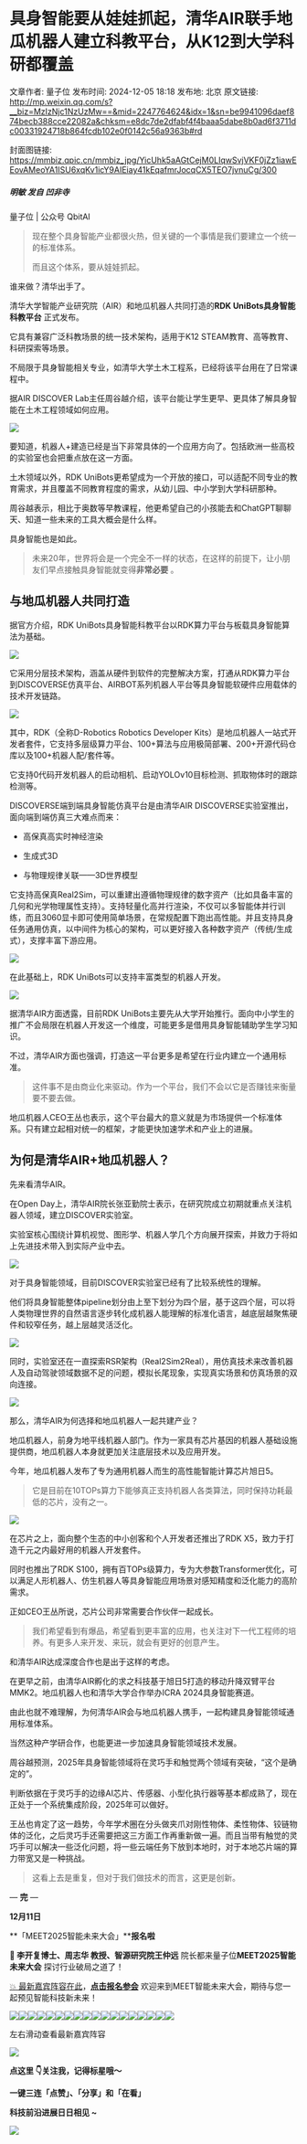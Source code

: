 # 具身智能要从娃娃抓起，清华AIR联手地瓜机器人建立科教平台，从K12到大学科研都覆盖

文章作者: 量子位
发布时间: 2024-12-05 18:18
发布地: 北京
原文链接: http://mp.weixin.qq.com/s?__biz=MzIzNjc1NzUzMw==&mid=2247764624&idx=1&sn=be9941096daef874becb388cce22082a&chksm=e8dc7de2dfabf4f4baaa5dabe8b0ad6f3711dc00331924718b864fcdb102e0f0142c56a9363b#rd

封面图链接: https://mmbiz.qpic.cn/mmbiz_jpg/YicUhk5aAGtCejM0LIqwSvjVKF0jZz1iawEEovAMeoYA1ISU6xqKv1icY9AIEiay41kEqafmrJocqCX5TEO7jvnuCg/300

##### 明敏 发自 凹非寺  
量子位 | 公众号 QbitAI

> 现在整个具身智能产业都很火热，但关键的一个事情是我们要建立一个统一的标准体系。
>
> 而且这个体系，要从娃娃抓起。

谁来做？清华出手了。

清华大学智能产业研究院（AIR）和地瓜机器人共同打造的**RDK UniBots具身智能科教平台** 正式发布。

它具有兼容广泛科教场景的统一技术架构，适用于K12 STEAM教育、高等教育、科研探索等场景。

不局限于具身智能相关专业，如清华大学土木工程系，已经将该平台用在了日常课程中。

据AIR DISCOVER Lab主任周谷越介绍，该平台能让学生更早、更具体了解具身智能在土木工程领域如何应用。

![](https://mmbiz.qpic.cn/mmbiz_png/YicUhk5aAGtCwjiccIuPiaC4gM5PjbMoWzDr5QUXKAZCPDH5lWG1xHpNIIx9a6mmFqhuFn1rggP1aKDeknEbOLVrQ/640?wx_fmt=png&from=appmsg)

要知道，机器人+建造已经是当下非常具体的一个应用方向了。包括欧洲一些高校的实验室也会把重点放在这一方面。

土木领域以外，RDK UniBots更希望成为一个开放的接口，可以适配不同专业的教育需求，并且覆盖不同教育程度的需求，从幼儿园、中小学到大学科研那种。

周谷越表示，相比于奥数等早教课程，他更希望自己的小孩能去和ChatGPT聊聊天、知道一些未来的工具大概会是什么样。

具身智能也是如此。

> 未来20年，世界将会是一个完全不一样的状态，在这样的前提下，让小朋友们早点接触具身智能就变得**非常必要** 。

## 与地瓜机器人共同打造

据官方介绍，RDK UniBots具身智能科教平台以RDK算力平台与板载具身智能算法为基础。

![](https://mmbiz.qpic.cn/mmbiz_png/YicUhk5aAGtCwjiccIuPiaC4gM5PjbMoWzDEdWxWicHKOkOrhicpHGPibt6bApekEhOwCibocfw2PO9l6sgEO1ib3V2y8Q/640?wx_fmt=png&from=appmsg)

它采用分层技术架构，涵盖从硬件到软件的完整解决方案，打通从RDK算力平台到DISCOVERSE仿真平台、AIRBOT系列机器人平台等具身智能软硬件应用载体的技术开发链路。

![](https://mmbiz.qpic.cn/mmbiz_png/YicUhk5aAGtCwjiccIuPiaC4gM5PjbMoWzDbRjgsC9Yhwj8HqSdLuN74UV6IMjVaaSdVicVsReHRNJFpHstGa0k19g/640?wx_fmt=png&from=appmsg)

其中，RDK（全称D-Robotics Robotics Developer
Kits）是地瓜机器人一站式开发者套件，它支持多层级算力平台、100+算法与应用极简部署、200+开源代码仓库以及100+机器人配/套件等。

它支持0代码开发机器人的启动相机、启动YOLOv10目标检测、抓取物体时的跟踪检测等。

DISCOVERSE端到端具身智能仿真平台是由清华AIR DISCOVERSE实验室推出，面向端到端仿真三大难点而来：

  * 高保真高实时神经渲染

  * 生成式3D

  * 与物理规律关联——3D世界模型

它支持高保真Real2Sim，可以重建出遵循物理规律的数字资产（比如具备丰富的几何和光学物理属性支持）。支持轻量化高并行渲染，不仅可以多智能体并行训练，而且3060显卡即可使用简单场景，在常规配置下跑出高性能。并且支持具身任务通用仿真，以中间件为核心的架构，可以更好接入各种数字资产（传统/生成式），支撑丰富下游应用。

![](https://mmbiz.qpic.cn/mmbiz_jpg/YicUhk5aAGtCwjiccIuPiaC4gM5PjbMoWzDib7bL3rFEwJVsymaqlrOpBNgaLDZ6AO1gzpjWHyBTDOiaiazL3wlDiaMcQ/640?wx_fmt=jpeg&from=appmsg)

在此基础上，RDK UniBots可以支持丰富类型的机器人开发。

![](https://mmbiz.qpic.cn/mmbiz_png/YicUhk5aAGtCwjiccIuPiaC4gM5PjbMoWzDoSLzZ62jj9msHb0MRyCPPZWyickabjLhnQsmB0hzvyCLBFk0N8L1FTQ/640?wx_fmt=png&from=appmsg)

据清华AIR方面透露，目前RDK
UniBots主要先从大学开始推行。面向中小学生的推广不会局限在机器人开发这一个维度，可能更多是借用具身智能辅助学生学习知识。

不过，清华AIR方面也强调，打造这一平台更多是希望在行业内建立一个通用标准。

> 这件事不是由商业化来驱动。作为一个平台，我们不会以它是否赚钱来衡量要不要去做。

地瓜机器人CEO王丛也表示，这个平台最大的意义就是为市场提供一个标准体系。只有建立起相对统一的框架，才能更快加速学术和产业上的进展。

## 为何是清华AIR+地瓜机器人？

先来看清华AIR。

在Open Day上，清华AIR院长张亚勤院士表示，在研究院成立初期就重点关注机器人领域，建立DISCOVER实验室。

实验室核心围绕计算机视觉、图形学、机器人学几个方向展开探索，并致力于将如上先进技术带入到实际产业中去。

![](https://mmbiz.qpic.cn/mmbiz_gif/YicUhk5aAGtCwjiccIuPiaC4gM5PjbMoWzDkcztLnKUqzk3FUGd8muia00Ao98oia3w9Ib4ibJbTD4r6NLA56yiclesOg/640?wx_fmt=gif&from=appmsg)

对于具身智能领域，目前DISCOVER实验室已经有了比较系统性的理解。

他们将具身智能整体pipeline划分由上至下划分为四个层，基于这四个层，可以将人类物理世界的自然语言逐步转化成机器人能理解的标准化语言，越底层越聚焦硬件和较窄任务，越上层越灵活泛化。

![](https://mmbiz.qpic.cn/mmbiz_png/YicUhk5aAGtCwjiccIuPiaC4gM5PjbMoWzDjMkkJu0t4wSCHMXfJU6mc1HjHP5MwcwC3CHLCuDibicea90fQrclNXlw/640?wx_fmt=png&from=appmsg)

同时，实验室还在一直探索RSR架构（Real2Sim2Real），用仿真技术来改善机器人及自动驾驶领域数据不足的问题，模拟长尾现象，实现真实场景和仿真场景的双向连接。

![](https://mmbiz.qpic.cn/mmbiz_png/YicUhk5aAGtCwjiccIuPiaC4gM5PjbMoWzDG5naafhmoZZM4YicHhbyHd8tIo00o5k2x5JBNWRia92I0elOjvGv6cBQ/640?wx_fmt=png&from=appmsg)

那么，清华AIR为何选择和地瓜机器人一起共建产业？

地瓜机器人，前身为地平线机器人部门。作为一家具有芯片基因的机器人基础设施提供商，地瓜机器人本身就更加关注底层技术以及应用开发。

今年，地瓜机器人发布了专为通用机器人而生的高性能智能计算芯片旭日5。

> 它是目前在10TOPs算力下能够真正支持机器人各类算法，同时保持功耗最低的芯片，没有之一。

![](https://mmbiz.qpic.cn/mmbiz_png/YicUhk5aAGtCwjiccIuPiaC4gM5PjbMoWzDAjbUQt0A3SxxJJxBGtpd3BOF8BC1UibuNhtAI1hvzR3XlUjQ6U57ONg/640?wx_fmt=png&from=appmsg)

在芯片之上，面向整个生态的中小创客和个人开发者还推出了RDK X5，致力于打造千元之内最好用的机器人开发套件。

同时也推出了RDK
S100，拥有百TOPs级算力，专为大参数Transformer优化，可以满足人形机器人、仿生机器人等具身智能应用场景对感知精度和泛化能力的高阶需求。

正如CEO王丛所说，芯片公司非常需要合作伙伴一起成长。

> 我们希望看到有爆品，希望看到更丰富的应用，也关注对下一代工程师的培养。有更多人来开发、来玩，就会有更好的创意产生。

和清华AIR达成深度合作也是出于这样的考虑。

在更早之前，由清华AIR孵化的求之科技基于旭日5打造的移动升降双臂平台MMK2。地瓜机器人也和清华大学合作举办ICRA 2024具身智能赛道。

由此也就不难理解，为何清华AIR会与地瓜机器人携手，一起构建具身智能领域通用标准体系。

当然这种产学研合作，也能更进一步加速具身智能领域技术发展。

周谷越预测，2025年具身智能领域将在灵巧手和触觉两个领域有突破，“这个是确定的”。

判断依据在于灵巧手的边缘AI芯片、传感器、小型化执行器等基本都成熟了，现在正处于一个系统集成阶段，2025年可以做好。

王丛也肯定了这一趋势，今年学术圈在分头做夹爪对刚性物体、柔性物体、铰链物体的泛化，之后灵巧手还需要把这三方面工作再重新做一遍。而且当带有触觉的灵巧手可以解决一些泛化问题，将一些云端任务下放到本地时，对于本地芯片端的算力带宽又是一种挑战。

> 这看上去是重复，但对于我们做技术的而言，这更是创新。

— **完** —

**12月11日**

**「MEET2025智能未来大会」****报名啦**

****💫** 李开复**博士、**周志华** 教授、智源研究院**王仲远** 院长都来量子位**MEET2025智能未来大会** 探讨行业破局之道了！

[💥
最新嘉宾阵容在此](https://mp.weixin.qq.com/s?__biz=MzIzNjc1NzUzMw==&mid=2247760478&idx=1&sn=a962f5ec367464f7b1ef4226ee14d668&scene=21#wechat_redirect)，**[点击报名参会]()**
欢迎来到MEET智能未来大会，期待与您一起预见智能科技新未来！

![](https://mmbiz.qpic.cn/mmbiz_png/YicUhk5aAGtCVlQQnHDzSB3veUaiaBQdy8RMEMluHvXXn1Z5LDMHyQDicntpicVpMsiahfwsMg8MgGdO5ejzPW4teXw/640?wx_fmt=png&from=appmsg)![](https://mmbiz.qpic.cn/mmbiz_png/YicUhk5aAGtCVlQQnHDzSB3veUaiaBQdy81Il9DgaJxrgRX4zUb1xz8rPohAl28PjjYeXhR6dhSAAu5pMRmv7qjQ/640?wx_fmt=png&from=appmsg)![](https://mmbiz.qpic.cn/mmbiz_png/YicUhk5aAGtCVlQQnHDzSB3veUaiaBQdy89cNOibEdSw85cxuZjib7atGmDGNZ8dqSFUN2zgGz4RGPSKXoH7jkB5xA/640?wx_fmt=png&from=appmsg)![](https://mmbiz.qpic.cn/mmbiz_png/YicUhk5aAGtCVlQQnHDzSB3veUaiaBQdy8iaKUicyqOGlPDL65A12QsuK70pZZOnOSB0SME9ZMfSCc5Qq0mm5nMgPQ/640?wx_fmt=png&from=appmsg)![](https://mmbiz.qpic.cn/mmbiz_png/YicUhk5aAGtCVlQQnHDzSB3veUaiaBQdy8syKpcjniaRmtrLQrJg9GNgYIomwg4Qq3lFyqGYSbfuxGTWjeiacSpnhw/640?wx_fmt=png&from=appmsg)![](https://mmbiz.qpic.cn/mmbiz_png/YicUhk5aAGtCVlQQnHDzSB3veUaiaBQdy8eJP5ftZURBKZAKehicVhzseicHFJaHJsAh2nbW063mWK8AGhWkJqBnYw/640?wx_fmt=png&from=appmsg)![](https://mmbiz.qpic.cn/mmbiz_png/YicUhk5aAGtCVlQQnHDzSB3veUaiaBQdy8gj4IHyTGoqcvk9uXu3Y2nCWYO0Y1ibQyrwxyk2ul3jt7UkdGUfoKicmg/640?wx_fmt=png&from=appmsg)![](https://mmbiz.qpic.cn/mmbiz_png/YicUhk5aAGtCVlQQnHDzSB3veUaiaBQdy85CvF6A92e5diaSgxyERG8ETXXv6uFP3Lickd82YaDhmxqSICMfOpyYibw/640?wx_fmt=png&from=appmsg)![](https://mmbiz.qpic.cn/mmbiz_png/YicUhk5aAGtCVlQQnHDzSB3veUaiaBQdy82rnZIKQSe8fw1GLmtulnqYSucGKlAEb7ibd8lY7qblypUXVXxRiaEdFQ/640?wx_fmt=png&from=appmsg)![](https://mmbiz.qpic.cn/mmbiz_png/YicUhk5aAGtCVlQQnHDzSB3veUaiaBQdy8HaiaMW3xF5PHZVAJTf7iaUEk7b3MkrV9FyJarUp8vtTxbAkrxC296ckw/640?wx_fmt=png&from=appmsg)![](https://mmbiz.qpic.cn/mmbiz_png/YicUhk5aAGtCVlQQnHDzSB3veUaiaBQdy8OeMWxTH6QaXgyWqIjdj69eJZPnRBsZNEpBDibHgG1Yo6DwOEO0MOBwQ/640?wx_fmt=png&from=appmsg)![](https://mmbiz.qpic.cn/mmbiz_png/YicUhk5aAGtCVlQQnHDzSB3veUaiaBQdy8HEOPgI8kIX7icbx6P5diby6ob9hUeLiaKibyYjsSlpHKeAZWIq1P3N4Lmg/640?wx_fmt=png&from=appmsg)![](https://mmbiz.qpic.cn/mmbiz_png/YicUhk5aAGtCVlQQnHDzSB3veUaiaBQdy8B9eM7jib5vlJjFuQz2ibjU76GfINibud4o9sWFrCvRxUVkL0zLDaIyicQA/640?wx_fmt=png&from=appmsg)![](https://mmbiz.qpic.cn/mmbiz_png/YicUhk5aAGtCVlQQnHDzSB3veUaiaBQdy8uMoHRibmdmvuHOZmhCZib80NcRl6lgdchI434o3iaYhQ3jI7blPAuTUAw/640?wx_fmt=png&from=appmsg)![](https://mmbiz.qpic.cn/mmbiz_png/YicUhk5aAGtCVlQQnHDzSB3veUaiaBQdy8vpwKZSgZrGAyzduqMvYtvYAqNX3GFcDJia46ZHAvdxPcrnGPLicMXqmg/640?wx_fmt=png&from=appmsg)![](https://mmbiz.qpic.cn/mmbiz_png/YicUhk5aAGtCVlQQnHDzSB3veUaiaBQdy8byuVf0rybEw8geo3fuNCnRQhUwKh7WQU8RIA2qUAdib3j7ibgsCnmXCg/640?wx_fmt=png&from=appmsg)![](https://mmbiz.qpic.cn/mmbiz_png/YicUhk5aAGtCVlQQnHDzSB3veUaiaBQdy8PsGcsUFKmLAERib0Iq0ibqtyvgnGL9nZQcz3GCicPMs8vfG0FgUmwoBug/640?wx_fmt=png&from=appmsg)![](https://mmbiz.qpic.cn/mmbiz_svg/g9RQicMD01M1vIWlXly8hwEkeb05aM7fcomv9Hbo9IHZqJ4xZW14l4HDJrL5kqicf9LzBf1MKwEMkxvf16CfNOrFj8pKYhHnSj/640?wx_fmt=svg&from=appmsg)

左右滑动查看最新嘉宾阵容

![](https://mmbiz.qpic.cn/mmbiz_svg/g9RQicMD01M1vIWlXly8hwEkeb05aM7fcomv9Hbo9IHZqJ4xZW14l4HDJrL5kqicf9LzBf1MKwEMkxvf16CfNOrFj8pKYhHnSj/640?wx_fmt=svg&from=appmsg)

**点这里 👇关注我，记得标星哦～**

**一键三连「点赞」、「分享」和「在看」**

**科技前沿进展日日相见 ~**

![](https://mmbiz.qpic.cn/mmbiz_svg/g9RQicMD01M0tYoRQT2cMQRmPS5ZDyrrfzeksiay90KaDzlGBH61icqHxmgFKfvfXtVuwTHV740CDLAaXU1LIfZyoJEpYKcRIiaE/640?wx_fmt=svg)

